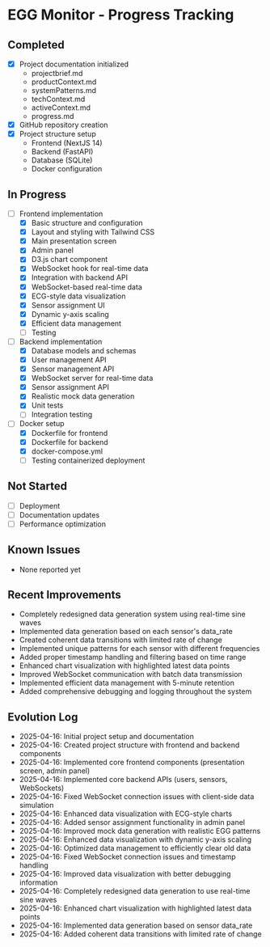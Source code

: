 # EGG Monitor - Progress Tracking

## Completed
- [x] Project documentation initialized
  - projectbrief.md
  - productContext.md
  - systemPatterns.md
  - techContext.md
  - activeContext.md
  - progress.md
- [x] GitHub repository creation
- [x] Project structure setup
  - Frontend (NextJS 14)
  - Backend (FastAPI)
  - Database (SQLite)
  - Docker configuration

## In Progress
- [ ] Frontend implementation
  - [x] Basic structure and configuration
  - [x] Layout and styling with Tailwind CSS
  - [x] Main presentation screen
  - [x] Admin panel
  - [x] D3.js chart component
  - [x] WebSocket hook for real-time data
  - [x] Integration with backend API
  - [x] WebSocket-based real-time data
  - [x] ECG-style data visualization
  - [x] Sensor assignment UI
  - [x] Dynamic y-axis scaling
  - [x] Efficient data management
  - [ ] Testing
- [ ] Backend implementation
  - [x] Database models and schemas
  - [x] User management API
  - [x] Sensor management API
  - [x] WebSocket server for real-time data
  - [x] Sensor assignment API
  - [x] Realistic mock data generation
  - [x] Unit tests
  - [ ] Integration testing
- [ ] Docker setup
  - [x] Dockerfile for frontend
  - [x] Dockerfile for backend
  - [x] docker-compose.yml
  - [ ] Testing containerized deployment

## Not Started
- [ ] Deployment
- [ ] Documentation updates
- [ ] Performance optimization

## Known Issues
- None reported yet

## Recent Improvements
- Completely redesigned data generation system using real-time sine waves
- Implemented data generation based on each sensor's data_rate
- Created coherent data transitions with limited rate of change
- Implemented unique patterns for each sensor with different frequencies
- Added proper timestamp handling and filtering based on time range
- Enhanced chart visualization with highlighted latest data points
- Improved WebSocket communication with batch data transmission
- Implemented efficient data management with 5-minute retention
- Added comprehensive debugging and logging throughout the system

## Evolution Log
- 2025-04-16: Initial project setup and documentation
- 2025-04-16: Created project structure with frontend and backend components
- 2025-04-16: Implemented core frontend components (presentation screen, admin panel)
- 2025-04-16: Implemented core backend APIs (users, sensors, WebSockets)
- 2025-04-16: Fixed WebSocket connection issues with client-side data simulation
- 2025-04-16: Enhanced data visualization with ECG-style charts
- 2025-04-16: Added sensor assignment functionality in admin panel
- 2025-04-16: Improved mock data generation with realistic EGG patterns
- 2025-04-16: Enhanced data visualization with dynamic y-axis scaling
- 2025-04-16: Optimized data management to efficiently clear old data
- 2025-04-16: Fixed WebSocket connection issues and timestamp handling
- 2025-04-16: Improved data visualization with better debugging information
- 2025-04-16: Completely redesigned data generation to use real-time sine waves
- 2025-04-16: Enhanced chart visualization with highlighted latest data points
- 2025-04-16: Implemented data generation based on sensor data_rate
- 2025-04-16: Added coherent data transitions with limited rate of change
